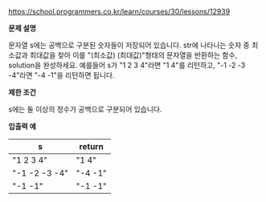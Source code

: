https://school.programmers.co.kr/learn/courses/30/lessons/12939

**문제 설명**

문자열 s에는 공백으로 구분된 숫자들이 저장되어 있습니다. str에 나타나는 숫자 중 최소값과 최대값을 찾아 이를 "(최소값) (최대값)"형태의 문자열을 반환하는 함수, solution을 완성하세요.
예를들어 s가 "1 2 3 4"라면 "1 4"를 리턴하고, "-1 -2 -3 -4"라면 "-4 -1"을 리턴하면 됩니다.

**제한 조건**

s에는 둘 이상의 정수가 공백으로 구분되어 있습니다.

**입출력 예**

| s             | 	return  |
|---------------|----------|
| "1 2 3 4"     | 	"1 4"   |
| "-1 -2 -3 -4" | 	"-4 -1" |
| "-1 -1"       | 	"-1 -1" |